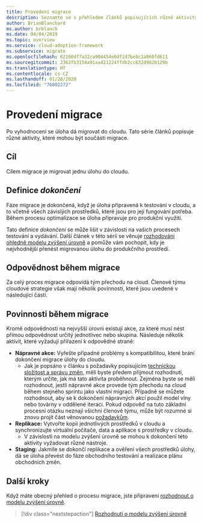 ```yaml
---
title: Provedení migrace
description: Seznamte se s přehledem článků popisujících různé aktivity, které mohou být součástí migrace úloh v Azure.
author: BrianBlanchard
ms.author: brblanch
ms.date: 04/04/2019
ms.topic: overview
ms.service: cloud-adoption-framework
ms.subservice: migrate
ms.openlocfilehash: 62100df7a32ca904454e0df2d7be8c1a860fd611
ms.sourcegitcommit: 2362fb3154a91aa421224ffdb2cc632d982b129b
ms.translationtype: HT
ms.contentlocale: cs-CZ
ms.lasthandoff: 01/28/2020
ms.locfileid: "76802272"
---
```

# <a name="execute-a-migration"></a>Provedení migrace

Po vyhodnocení se úloha dá migrovat do cloudu. Tato série článků popisuje různé aktivity, které mohou být součástí migrace.

## <a name="objective"></a>Cíl

Cílem migrace je migrovat jednu úlohu do cloudu.

## <a name="definition-of-done"></a>Definice *dokončení*

Fáze migrace je dokončená, když je úloha připravená k testování v cloudu, a to včetně všech závislých prostředků, které jsou pro její fungování potřeba. Během procesu optimalizace se úloha připravuje pro produkční využití.

Tato definice *dokončení* se může lišit v závislosti na vašich procesech testování a vydávání. Další článek v této sérii se věnuje [rozhodování ohledně modelu zvýšení úrovně](./promotion-models.md) a pomůže vám pochopit, kdy je nejvhodnější přenést migrovanou úlohu do produkčního prostředí.

## <a name="accountability-during-migration"></a>Odpovědnost během migrace

Za celý proces migrace odpovídá tým přechodu na cloud. Členové týmu cloudové strategie však mají několik povinností, které jsou uvedené v následující části.

## <a name="responsibilities-during-migration"></a>Povinnosti během migrace

Kromě odpovědnosti na nejvyšší úrovni existují akce, za které musí nést přímou odpovědnost určitý jednotlivec nebo skupina. Následuje několik aktivit, které vyžadují přiřazení k odpovědné straně:

- **Nápravné akce:** Vyřešte případné problémy s kompatibilitou, které brání dokončení migrace úlohy do cloudu.
  - Jak je popsáno v článku s požadavky popisujícím [technickou složitost a správu změn](../prerequisites/technical-complexity.md), měli byste předem přijmout rozhodnutí, kterým určíte, jak má tato aktivita proběhnout. Zejména byste se měli rozhodnout, jestli nápravné akce provede tým přechodu na cloud během stejného sprintu jako vlastní migraci. Případně se můžete rozhodnout, aby se k dokončení nápravných akcí použil model vlny nebo továrny v oddělené iteraci. Pokud odpověď na tuto základní procesní otázku neznají všichni členové týmu, může být rozumné si znovu projít část věnovanou [požadavkům](../prerequisites/index.md).
- **Replikace:** Vytvořte kopii jednotlivých prostředků v cloudu a synchronizujte virtuální počítače, data a aplikace s prostředky v cloudu.
  - V závislosti na modelu zvýšení úrovně se mohou k dokončení této aktivity vyžadovat různé nástroje.
- **Staging:** Jakmile se dokončí replikace a ověření všech prostředků úlohy, dá se úloha převést do fáze obchodního testování a realizace plánu obchodních změn.

## <a name="next-steps"></a>Další kroky

Když máte obecný přehled o procesu migrace, jste připraveni [rozhodnout o modelu zvýšení úrovně](./promotion-models.md).

> [!div class="nextstepaction"]
> [Rozhodnutí o modelu zvýšení úrovně](./promotion-models.md)
